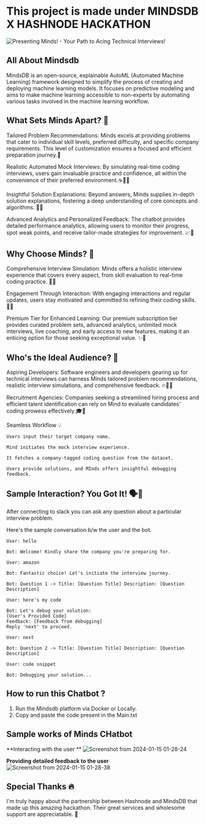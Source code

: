 # This  project is made under MINDSDB X HASHNODE HACKATHON

![Presenting Minds! - Your Path to Acing Technical Interviews!](https://github.com/Vikash-8090-Yadav/Minds/assets/85225156/cffab8eb-b1e5-4dcb-9e80-11e3312e06c0)

## All About Mindsdb

MindsDB is an open-source, explainable AutoML (Automated Machine Learning) framework designed to simplify the process of creating and deploying machine learning models. It focuses on predictive modeling and aims to make machine learning accessible to non-experts by automating various tasks involved in the machine learning workflow.


## What Sets Minds Apart? 🌟

Tailored Problem Recommendations: Minds excels at providing problems that cater to individual skill levels, preferred difficulty, and specific company requirements. This level of customization ensures a focused and efficient preparation journey.🎯

Realistic Automated Mock Interviews: By simulating real-time coding interviews, users gain invaluable practice and confidence, all within the convenience of their preferred environment.☕👩‍💻

Insightful Solution Explanations: Beyond answers, Minds supplies in-depth solution explanations, fostering a deep understanding of core concepts and algorithms. 🧠💡

Advanced Analytics and Personalized Feedback: The chatbot provides detailed performance analytics, allowing users to monitor their progress, spot weak points, and receive tailor-made strategies for improvement. 📈🚀

## Why Choose Minds? 🤔

Comprehensive Interview Simulation: Minds offers a holistic interview experience that covers every aspect, from skill evaluation to real-time coding practice. 💼💪

Engagement Through Interaction: With engaging interactions and regular updates, users stay motivated and committed to refining their coding skills.💬📅

Premium Tier for Enhanced Learning: Our premium subscription tier provides curated problem sets, advanced analytics, unlimited mock interviews, live coaching, and early access to new features, making it an enticing option for those seeking exceptional value. ✨🔑

## Who's the Ideal Audience? 🎯

Aspiring Developers: Software engineers and developers gearing up for technical interviews can harness Minds tailored problem recommendations, realistic interview simulations, and comprehensive feedback. 🔥👩‍💻

Recruitment Agencies: Companies seeking a streamlined hiring process and efficient talent identification can rely on Mind to evaluate candidates' coding prowess effectively.🎓🏢

Seamless Workflow 💡

```
Users input their target company name.

Mind initiates the mock interview experience.

It fetches a company-tagged coding question from the dataset.

Users provide solutions, and MInds offers insightful debugging feedback.
```

## Sample Interaction? You Got It! 🗣️💬

After connecting to slack you can ask any question about a particular interview problem.

Here's the sample conversation b/w the user and the bot.

```
User: hello

Bot: Welcome! Kindly share the company you're preparing for.

User: amazon

Bot: Fantastic choice! Let's initiate the interview journey.

Bot: Question 1 -> Title: [Question Title] Description: [Question Description]

User: here's my code

Bot: Let's debug your solution:
[User's Provided Code]
Feedback: [Feedback from debugging]
Reply 'next' to proceed.

User: next

Bot: Question 2 -> Title: [Question Title] Description: [Question Description]

User: code snippet

Bot: Debugging your solution...
```

## How to run this Chatbot ?

1.  Run the Mindsdb platform via Docker or Locally.
2.  Copy and paste the code present in the Main.txt

## Sample works of Minds CHatbot

**Interacting with the user **
![Screenshot from 2024-01-15 01-28-24](https://github.com/Vikash-8090-Yadav/Minds/assets/85225156/b8487a5c-5656-4145-a39f-89305054042f)

**Providing detailed feedback to the user**
![Screenshot from 2024-01-15 01-28-38](https://github.com/Vikash-8090-Yadav/Minds/assets/85225156/4b002d43-476d-4288-9522-53d2a2e15385)

## Special Thanks 🔥

I'm truly happy about the partnership between Hashnode and MindsDB that made up this amazing hackathon. Their great services and wholesome support are appreciatable. 🍺




